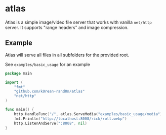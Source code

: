 # atlas
Atlas is a simple image/video file server that works with vanilla `net/http` server.
It supports "range headers" and image compression.

## Example
Atlas will serve all files in all subfolders for the provided root.

See `examples/basic_usage` for an example
```go
package main

import (
	"fmt"
	"github.com/k0rean-rand0m/atlas"
	"net/http"
)

func main() {
	http.HandleFunc("/", atlas.ServeMedia("examples/basic_usage/media"))
	fmt.Println("http://localhost:8008/rick/roll.webp")
	http.ListenAndServe(":8008", nil)
}
```